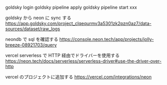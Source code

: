 goldsky login
goldsky pipeline apply
goldsky pipeline start xxx

goldsky から neon に sync する
https://app.goldsky.com/project_clqequrmv3a5301zk2pzn0az7/data-sources/dataset/raw_logs

neondb で sql を確認する
https://console.neon.tech/app/projects/jolly-breeze-08921703/query

vercel serverless で HTTP 経由でドライバーを使用する
https://neon.tech/docs/serverless/serverless-driver#use-the-driver-over-http

vercel のプロジェクトに追加する
https://vercel.com/integrations/neon
